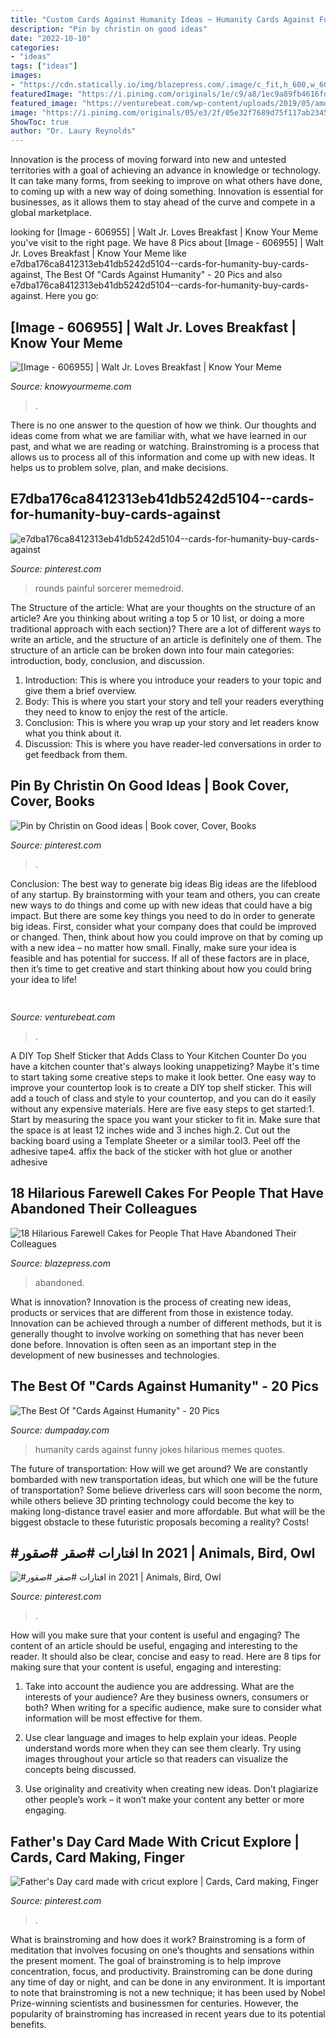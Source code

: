 ```yaml
---
title: "Custom Cards Against Humanity Ideas ~ Humanity Cards Against Funny Jokes Hilarious Memes Quotes"
description: "Pin by christin on good ideas"
date: "2022-10-10"
categories:
- "ideas"
tags: ["ideas"]
images:
- "https://cdn.statically.io/img/blazepress.com/.image/c_fit,h_600,w_600/MTQzMzAxNzQzMDEzMjc1MjA4/funny-farewell-cakes-for-work-9jpg.jpg?quality=100&amp;f=auto"
featuredImage: "https://i.pinimg.com/originals/1e/c9/a8/1ec9a89fb4616fdfff5ccd701a5cb05e.jpg"
featured_image: "https://venturebeat.com/wp-content/uploads/2019/05/amd-ryzen-third-generation.jpg"
image: "https://i.pinimg.com/originals/05/e3/2f/05e32f7689d75f117ab2345d9655d8df.jpg"
ShowToc: true
author: "Dr. Laury Reynolds"
---
```



Innovation is the process of moving forward into new and untested territories with a goal of achieving an advance in knowledge or technology. It can take many forms, from seeking to improve on what others have done, to coming up with a new way of doing something. Innovation is essential for businesses, as it allows them to stay ahead of the curve and compete in a global marketplace.

	

		
looking for [Image - 606955] | Walt Jr. Loves Breakfast | Know Your Meme you've visit to the right page. We have 8 Pics about [Image - 606955] | Walt Jr. Loves Breakfast | Know Your Meme like e7dba176ca8412313eb41db5242d5104--cards-for-humanity-buy-cards-against, The Best Of &quot;Cards Against Humanity&quot; - 20 Pics and also e7dba176ca8412313eb41db5242d5104--cards-for-humanity-buy-cards-against. Here you go:
		
    
## [Image - 606955] | Walt Jr. Loves Breakfast | Know Your Meme

<img loading=lazy src="http://i2.kym-cdn.com/photos/images/facebook/000/606/955/d8e.jpg" onerror="this.onerror=null;this.src='https://tse1.mm.bing.net/th?id=OIP.T7l6s90Hk7oIR61gCqznrgHaEk&amp;pid=15.1';" alt="[Image - 606955] | Walt Jr. Loves Breakfast | Know Your Meme">

_Source: knowyourmeme.com_

>. 

	

There is no one answer to the question of how we think. Our thoughts and ideas come from what we are familiar with, what we have learned in our past, and what we are reading or watching. Brainstroming is a process that allows us to process all of this information and come up with new ideas. It helps us to problem solve, plan, and make decisions.

    
## E7dba176ca8412313eb41db5242d5104--cards-for-humanity-buy-cards-against

<img loading=lazy src="https://i.pinimg.com/736x/74/5d/57/745d576d6c41ea91ae19a6220587f6dc--cards-for-humanity-buy-cards-against-humanity.jpg" onerror="this.onerror=null;this.src='https://tse2.mm.bing.net/th?id=OIP.-8w6udQLQ9vEnmXseWTqCgHaNK&amp;pid=15.1';" alt="e7dba176ca8412313eb41db5242d5104--cards-for-humanity-buy-cards-against">

_Source: pinterest.com_

>rounds painful sorcerer memedroid. 

	

The Structure of the article: What are your thoughts on the structure of an article? Are you thinking about writing a top 5 or 10 list, or doing a more traditional approach with each section)?
There are a lot of different ways to write an article, and the structure of an article is definitely one of them. The structure of an article can be broken down into four main categories: introduction, body, conclusion, and discussion. 
1) Introduction: This is where you introduce your readers to your topic and give them a brief overview. 
2) Body: This is where you start your story and tell your readers everything they need to know to enjoy the rest of the article.
3) Conclusion: This is where you wrap up your story and let readers know what you think about it. 
4) Discussion: This is where you have reader-led conversations in order to get feedback from them.

    
## Pin By Christin On Good Ideas | Book Cover, Cover, Books

<img loading=lazy src="https://i.pinimg.com/originals/05/e3/2f/05e32f7689d75f117ab2345d9655d8df.jpg" onerror="this.onerror=null;this.src='https://tse2.mm.bing.net/th?id=OIP.8SiIn54Kvo_vqv5BBxaSiQHaJ4&amp;pid=15.1';" alt="Pin by Christin on Good ideas | Book cover, Cover, Books">

_Source: pinterest.com_

>. 

	

Conclusion: The best way to generate big ideas
Big ideas are the lifeblood of any startup. By brainstorming with your team and others, you can create new ways to do things and come up with new ideas that could have a big impact. But there are some key things you need to do in order to generate big ideas. First, consider what your company does that could be improved or changed. Then, think about how you could improve on that by coming up with a new idea – no matter how small. Finally, make sure your idea is feasible and has potential for success. If all of these factors are in place, then it’s time to get creative and start thinking about how you could bring your idea to life!

    
## 

<img loading=lazy src="https://venturebeat.com/wp-content/uploads/2019/05/amd-ryzen-third-generation.jpg" onerror="this.onerror=null;this.src='https://tse1.mm.bing.net/th?id=OIP.11ghnT6m99Zk2gavAzErcQHaDt&amp;pid=15.1';" alt="">

_Source: venturebeat.com_

>. 

	

A DIY Top Shelf Sticker that Adds Class to Your Kitchen Counter
Do you have a kitchen counter that's always looking unappetizing? Maybe it's time to start taking some creative steps to make it look better. One easy way to improve your countertop look is to create a DIY top shelf sticker. This will add a touch of class and style to your countertop, and you can do it easily without any expensive materials. Here are five easy steps to get started:1. Start by measuring the space you want your sticker to fit in. Make sure that the space is at least 12 inches wide and 3 inches high.2. Cut out the backing board using a Template Sheeter or a similar tool3. Peel off the adhesive tape4. affix the back of the sticker with hot glue or another adhesive
    
## 18 Hilarious Farewell Cakes For People That Have Abandoned Their Colleagues

<img loading=lazy src="https://cdn.statically.io/img/blazepress.com/.image/c_fit,h_600,w_600/MTQzMzAxNzQzMDEzMjc1MjA4/funny-farewell-cakes-for-work-9jpg.jpg?quality=100&amp;f=auto" onerror="this.onerror=null;this.src='https://tse2.mm.bing.net/th?id=OIP.mhpa3vVIKRYWAlOOhVrPBAHaF5&amp;pid=15.1';" alt="18 Hilarious Farewell Cakes for People That Have Abandoned Their Colleagues">

_Source: blazepress.com_

>abandoned. 

	

What is innovation?
Innovation is the process of creating new ideas, products or services that are different from those in existence today. Innovation can be achieved through a number of different methods, but it is generally thought to involve working on something that has never been done before. Innovation is often seen as an important step in the development of new businesses and technologies.

    
## The Best Of &quot;Cards Against Humanity&quot; - 20 Pics

<img loading=lazy src="http://www.dumpaday.com/wp-content/uploads/2014/07/cards-against-humanity-16.jpg" onerror="this.onerror=null;this.src='https://tse3.mm.bing.net/th?id=OIP.8CTG15rrH0vLXUlII_zTtgHaJ3&amp;pid=15.1';" alt="The Best Of &quot;Cards Against Humanity&quot; - 20 Pics">

_Source: dumpaday.com_

>humanity cards against funny jokes hilarious memes quotes. 

	

The future of transportation: How will we get around?
We are constantly bombarded with new transportation ideas, but which one will be the future of transportation? Some believe driverless cars will soon become the norm, while others believe 3D printing technology could become the key to making long-distance travel easier and more affordable. But what will be the biggest obstacle to these futuristic proposals becoming a reality? Costs!

    
## #افتارات #صقر #صقور In 2021 | Animals, Bird, Owl

<img loading=lazy src="https://i.pinimg.com/736x/ef/07/ed/ef07edb6ac29eb113e744e731f7301eb.jpg" onerror="this.onerror=null;this.src='https://tse4.mm.bing.net/th?id=OIP.BtCx_QpwjU0lNPIdhab4fAHaHa&amp;pid=15.1';" alt="#افتارات #صقر #صقور in 2021 | Animals, Bird, Owl">

_Source: pinterest.com_

>. 

	

How will you make sure that your content is useful and engaging?
The content of an article should be useful, engaging and interesting to the reader. It should also be clear, concise and easy to read. Here are 8 tips for making sure that your content is useful, engaging and interesting:
1. Take into account the audience you are addressing. What are the interests of your audience? Are they business owners, consumers or both? When writing for a specific audience, make sure to consider what information will be most effective for them.

2. Use clear language and images to help explain your ideas. People understand words more when they can see them clearly. Try using images throughout your article so that readers can visualize the concepts being discussed.

3. Use originality and creativity when creating new ideas. Don’t plagiarize other people’s work – it won’t make your content any better or more engaging.

    
## Father&#039;s Day Card Made With Cricut Explore | Cards, Card Making, Finger

<img loading=lazy src="https://i.pinimg.com/originals/1e/c9/a8/1ec9a89fb4616fdfff5ccd701a5cb05e.jpg" onerror="this.onerror=null;this.src='https://tse2.mm.bing.net/th?id=OIP.08Hh1_tQfH5Mg_5FlqGDigHaLI&amp;pid=15.1';" alt="Father&#039;s Day card made with cricut explore | Cards, Card making, Finger">

_Source: pinterest.com_

>. 

	

What is brainstroming and how does it work?
Brainstroming is a form of meditation that involves focusing on one’s thoughts and sensations within the present moment. The goal of brainstroming is to help improve concentration, focus, and productivity. Brainstroming can be done during any time of day or night, and can be done in any environment. It is important to note that brainstroming is not a new technique; it has been used by Nobel Prize-winning scientists and businessmen for centuries. However, the popularity of brainstroming has increased in recent years due to its potential benefits.

